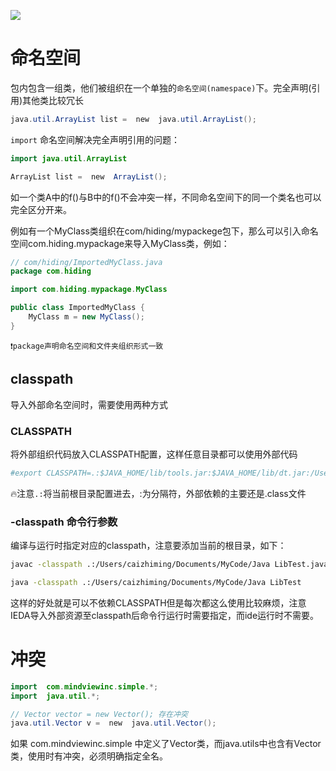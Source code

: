 ![](https://gitee.com/codebysandwich/source/raw/master/picgo/2022-09/R-C.jpeg)

# 命名空间
包内包含一组类，他们被组织在一个单独的`命名空间(namespace)`下。完全声明(引用)其他类比较冗长

```java
java.util.ArrayList list =  new  java.util.ArrayList();
```

`import` 命名空间解决完全声明引用的问题：

```java
import java.util.ArrayList

ArrayList list =  new  ArrayList();
```

如一个类A中的f()与B中的f()不会冲突一样，不同命名空间下的同一个类名也可以完全区分开来。

例如有一个MyClass类组织在com/hiding/mypackege包下，那么可以引入命名空间com.hiding.mypackage来导入MyClass类，例如：

```java
// com/hiding/ImportedMyClass.java
package com.hiding

import com.hiding.mypackage.MyClass

public class ImportedMyClass {  
    MyClass m = new MyClass();  
}
```

`❗package声明命名空间和文件夹组织形式一致`
## classpath
导入外部命名空间时，需要使用两种方式

### CLASSPATH
将外部组织代码放入CLASSPATH配置，这样任意目录都可以使用外部代码

```bash
#export CLASSPATH=.:$JAVA_HOME/lib/tools.jar:$JAVA_HOME/lib/dt.jar:/Users/caizhiming/Documents/MyCode/Java
```

🔥注意`.:`将当前根目录配置进去，:为分隔符，外部依赖的主要还是.class文件

### -classpath 命令行参数
编译与运行时指定对应的classpath，注意要添加当前的根目录，如下：

```bash
javac -classpath .:/Users/caizhiming/Documents/MyCode/Java LibTest.java

java -classpath .:/Users/caizhiming/Documents/MyCode/Java LibTest
```

这样的好处就是可以不依赖CLASSPATH但是每次都这么使用比较麻烦，注意IEDA导入外部资源至classpath后命令行运行时需要指定，而ide运行时不需要。

# 冲突

```java
import  com.mindviewinc.simple.*;
import  java.util.*;

// Vector vector = new Vector(); 存在冲突
java.util.Vector v =  new  java.util.Vector();
```

如果 com.mindviewinc.simple 中定义了Vector类，而java.utils中也含有Vector类，使用时有冲突，必须明确指定全名。